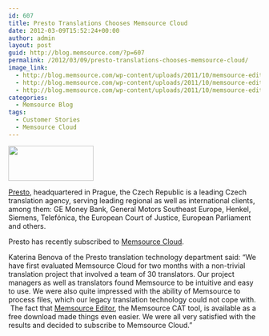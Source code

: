 ```yaml
---
id: 607
title: Presto Translations Chooses Memsource Cloud
date: 2012-03-09T15:52:24+00:00
author: admin
layout: post
guid: http://blog.memsource.com/?p=607
permalink: /2012/03/09/presto-translations-chooses-memsource-cloud/
image_link:
  - http://blog.memsource.com/wp-content/uploads/2011/10/memsource-editor-icon.png
  - http://blog.memsource.com/wp-content/uploads/2011/10/memsource-editor-icon.png
  - http://blog.memsource.com/wp-content/uploads/2011/10/memsource-editor-icon.png
categories:
  - Memsource Blog
tags:
  - Customer Stories
  - Memsource Cloud
---
```

[<img class="  wp-image-608 alignleft" title="presto" src="/wp-content/uploads/2012/03/presto.png" alt="" width="170" height="70" />](http://www.presto.cz/en/)

[Presto](http://www.presto.cz/en/), headquartered in Prague, the Czech Republic is a leading Czech translation agency, serving leading regional as well as international clients, among them: GE Money Bank, General Motors Southeast Europe, Henkel, Siemens, Telefónica, the European Court of Justice, European Parliament and others.<!--more-->

Presto has recently subscribed to [Memsource Cloud](http://www.memsource.com/).

Katerina Benova of the Presto translation technology department said: &#8220;We have first evaluated Memsource Cloud for two months with a non-trivial translation project that involved a team of 30 translators. Our project managers as well as translators found Memsource to be intuitive and easy to use. We were also quite impressed with the ability of Memsource to process files, which our legacy translation technology could not cope with.  The fact that [Memsource Editor](http://www.memsource.com/download), the Memsource CAT tool, is available as a free download made things even easier. We were all very satisfied with the results and decided to subscribe to Memsource Cloud.&#8221;